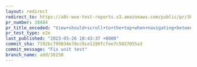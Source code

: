 ```yaml
---
layout: redirect
redirect_to: https://a8c-woo-test-reports.s3.amazonaws.com/public/pr/38484/e2e/index.html
pr_number: 38484
pr_title_encoded: "View+should+scroll+to+the+top+when+navigating+between+tabs"
pr_test_type: e2e
last_published: "2023-05-26 18:43:37 +0000"
commit_sha: 7192bc799034e78cc9ce1280fcfee7c5027055a3
commit_message: "Fix unit test"
branch_name: add/38150
---
```

